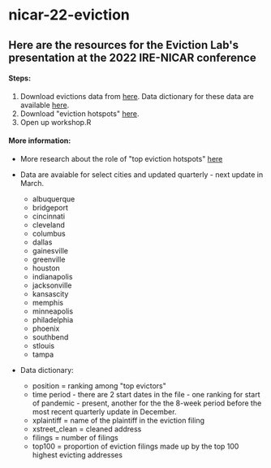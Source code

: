 # nicar-22-eviction


## Here are the resources for the Eviction Lab's presentation at the 2022 IRE-NICAR conference 

#### Steps: 
1. Download evictions data from [here](https://evictionlab.org/eviction-tracking/get-the-data/). Data dictionary for these data are available [here](https://eviction-lab-data-downloads.s3.amazonaws.com/ets/data_dictionary_weekly_monthly.xlsx).
2. Download "eviction hotspots" [here](https://eviction-lab-data-downloads.s3.amazonaws.com/ets/hotspots_reports.zip).
3. Open up workshop.R

#### More information:          
* More research about the role of "top eviction hotspots" [here](https://evictionlab.org/top-evicting-landlords-drive-us-eviction-crisis/)
* Data are avaiable for select cities and updated quarterly - next update in March.
  * albuquerque
  * bridgeport   
  * cincinnati   
  * cleveland    
  * columbus     
  * dallas   
  * gainesville  
  * greenville  
  * houston      
  * indianapolis 
  * jacksonville 
  * kansascity   
  * memphis      
  * minneapolis  
  * philadelphia 
  * phoenix      
  * southbend    
  * stlouis      
  * tampa 

* Data dictionary:     
  *  position = ranking among "top evictors"
  *  time period - there are 2 start dates in the file - one ranking for start of pandemic - present, another for the the 8-week period before the most recent quarterly update in December. 
  *  xplaintiff = name of the plaintiff in the eviction filing
  *  xstreet_clean = cleaned address 
  *  filings = number of filings 
  *  top100 = proportion of eviction filings made up by the top 100 highest evicting addresses
